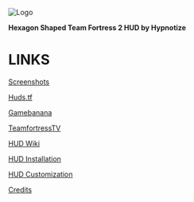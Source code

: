 ![Logo](https://i.imgur.com/xX2ou3i.png)

**Hexagon Shaped Team Fortress 2 HUD by Hypnotize**

<a>LINKS</a>
====

[Screenshots](https://imgur.com/a/ENQcIqO)

[Huds.tf]()

[Gamebanana]()

[TeamfortressTV]()

[HUD Wiki](https://github.com/Hypnootize/hexhud/wiki)

[HUD Installation](https://github.com/Hypnootize/hexhud/wiki/Installation)

[HUD Customization](https://github.com/Hypnootize/hexhud/wiki/Customization)

[Credits](https://github.com/Hypnootize/hexhud/wiki/Credits)